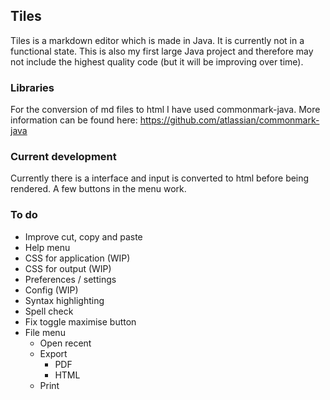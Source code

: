 ## Tiles
Tiles is a markdown editor which is made in Java. It is currently not in a functional state. This is also my first large Java project and therefore may not include the highest quality code (but it will be improving over time).

### Libraries
For the conversion of md files to html I have used commonmark-java. More information can be found here: https://github.com/atlassian/commonmark-java

### Current development
Currently there is a interface and input is converted to html before being rendered. A few buttons in the menu work.

### To do
* Improve cut, copy and paste
* Help menu
* CSS for application (WIP)
* CSS for output (WIP)
* Preferences / settings
* Config (WIP)
* Syntax highlighting
* Spell check
* Fix toggle maximise button
* File menu
    * Open recent
    * Export
        * PDF
        * HTML
    * Print
